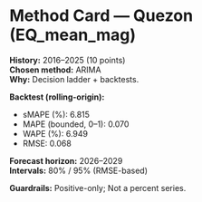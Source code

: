 # Method Card — Quezon (EQ_mean_mag)

**History:** 2016–2025 (10 points)  
**Chosen method:** ARIMA  
**Why:** Decision ladder + backtests.

**Backtest (rolling-origin):**
- sMAPE (%): 6.815
- MAPE (bounded, 0–1): 0.070
- WAPE (%): 6.949
- RMSE: 0.068

**Forecast horizon:** 2026–2029  
**Intervals:** 80% / 95% (RMSE-based)

**Guardrails:** Positive-only; Not a percent series.
